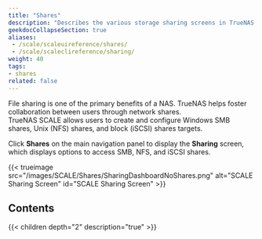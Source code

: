 ```yaml
---
title: "Shares"
description: "Describes the various storage sharing screens in TrueNAS SCALE."
geekdocCollapseSection: true
aliases:
 - /scale/scaleuireference/shares/
 - /scale/scaleclireference/sharing/
weight: 40
tags:
- shares
related: false
---
```


File sharing is one of the primary benefits of a NAS. TrueNAS helps foster collaboration between users through network shares.  
TrueNAS SCALE allows users to create and configure Windows SMB shares, Unix (NFS) shares, and block (iSCSI) shares targets.

Click **Shares** on the main navigation panel to display the **Sharing** screen, which displays options to access SMB, NFS, and iSCSI shares.

{{< trueimage src="/images/SCALE/Shares/SharingDashboardNoShares.png" alt="SCALE Sharing Screen" id="SCALE Sharing Screen" >}}

<div class="noprint">

## Contents

{{< children depth="2" description="true" >}}

</div>
